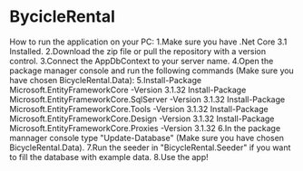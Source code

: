 # BycicleRental
How to run the application on your PC:
 1.Make sure you have .Net Core 3.1 Installed.
 2.Download the zip file or pull the repository with a version control.
 3.Connect the AppDbContext to your server name.
 4.Open the package manager console and run the following commands (Make sure you have chosen BicycleRental.Data):
 5.Install-Package Microsoft.EntityFrameworkCore -Version 3.1.32 Install-Package Microsoft.EntityFrameworkCore.SqlServer -Version 3.1.32 Install-Package Microsoft.EntityFrameworkCore.Tools -Version 3.1.32 Install-Package Microsoft.EntityFrameworkCore.Design -Version 3.1.32 Install-Package Microsoft.EntityFrameworkCore.Proxies -Version 3.1.32
 6.In the package mannager console type "Update-Database" (Make sure you have chosen BicycleRental.Data).
 7.Run the seeder in "BicycleRental.Seeder" if you want to fill the database with example data.
 8.Use the app!
